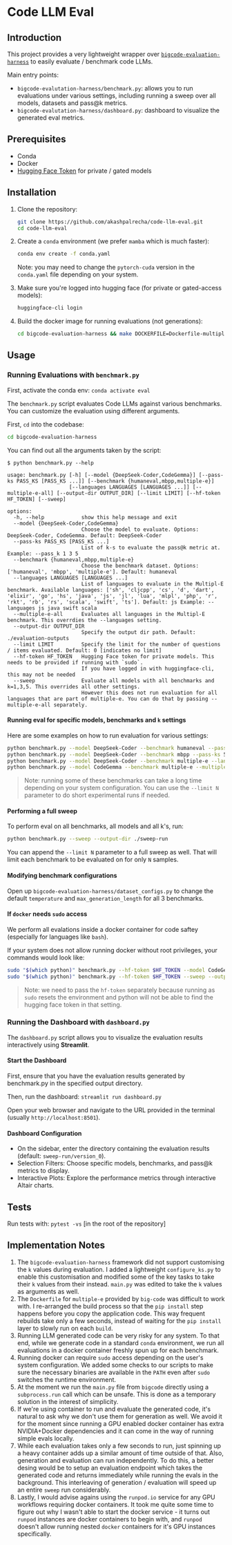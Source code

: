 # Code LLM Eval

## Introduction

This project provides a very lightweight wrapper over [`bigcode-evaluation-harness`](https://github.com/bigcode-project/bigcode-evaluation-harness/) to easily evaluate / benchmark code LLMs.

Main entry points:

- `bigcode-evalutation-harness/benchmark.py`: allows you to run evaluations under various settings, including running a sweep over all models, datasets and pass@k metrics.
- `bigcode-evalutation-harness/dashboard.py`: dashboard to visualize the generated eval metrics.

## Prerequisites

- Conda
- Docker
- [Hugging Face Token](https://huggingface.co/settings/tokens) for private / gated models

## Installation

1. Clone the repository:
    ```bash
    git clone https://github.com/akashpalrecha/code-llm-eval.git
    cd code-llm-eval
    ```

2. Create a `conda` environment (we prefer `mamba` which is much faster):
    ```bash
    conda env create -f conda.yaml
    ```
    Note: you may need to change the `pytorch-cuda` version in the `conda.yaml` file depending on your system.

3. Make sure you're logged into hugging face (for private or gated-access models):
    ```bash
    huggingface-cli login
    ```

4. Build the docker image for running evaluations (not generations):
    ```bash
    cd bigcode-evaluation-harness && make DOCKERFILE=Dockerfile-multiple all
    ```

## Usage

### Running Evaluations with `benchmark.py`

First, activate the conda env: `conda activate eval`

The `benchmark.py` script evaluates Code LLMs against various benchmarks. You can customize the evaluation using different arguments.

First, `cd` into the codebase:

```bash
cd bigcode-evaluation-harness
```

You can find out all the arguments taken by the script:

```shell
$ python benchmark.py --help

usage: benchmark.py [-h] [--model {DeepSeek-Coder,CodeGemma}] [--pass-ks PASS_KS [PASS_KS ...]] [--benchmark {humaneval,mbpp,multiple-e}]
                    [--languages LANGUAGES [LANGUAGES ...]] [--multiple-e-all] [--output-dir OUTPUT_DIR] [--limit LIMIT] [--hf-token HF_TOKEN] [--sweep]

options:
  -h, --help            show this help message and exit
  --model {DeepSeek-Coder,CodeGemma}
                        Choose the model to evaluate. Options: DeepSeek-Coder, CodeGemma. Default: DeepSeek-Coder
  --pass-ks PASS_KS [PASS_KS ...]
                        List of k-s to evaluate the pass@k metric at. Example: --pass_k 1 3 5
  --benchmark {humaneval,mbpp,multiple-e}
                        Choose the benchmark dataset. Options: ['humaneval', 'mbpp', 'multiple-e']. Default: humaneval
  --languages LANGUAGES [LANGUAGES ...]
                        List of languages to evaluate in the Multipl-E benchmark. Available languages: ['sh', 'cljcpp', 'cs', 'd', 'dart', 'elixir', 'go', 'hs', 'java', 'js', 'jl', 'lua', 'mlpl', 'php', 'r', 'rkt', 'rb', 'rs', 'scala', 'swift', 'ts']. Default: js Example: --languages js java swift scala
  --multiple-e-all      Evaluates all languages in the Multipl-E benchmark. This overrdies the --languages setting.
  --output-dir OUTPUT_DIR
                        Specify the output dir path. Default: ./evaluation-outputs
  --limit LIMIT         Specify the limit for the number of questions / items evaluated. Default: 0 [indicates no limit]
  --hf-token HF_TOKEN   Hugging Face token for private models. This needs to be provided if running with `sudo`. 
                        If you have logged in with huggingface-cli, this may not be needed
  --sweep               Evaluate all models with all benchmarks and k=1,3,5. This overrides all other settings. 
                        However this does not run evaluation for all languages that are part of multiple-e. You can do that by passing --multiple-e-all separately.
```

#### Running eval for specific models, benchmarks and `k` settings

Here are some examples on how to run evaluation for various settings:

```bash
python benchmark.py --model DeepSeek-Coder --benchmark humaneval --pass-ks 1 3 5 --output-dir ./eval-outputs --limit 50
python benchmark.py --model DeepSeek-Coder --benchmark mbpp --pass-ks 5 --output-dir ./eval-outputs --limit 50
python benchmark.py --model DeepSeek-Coder --benchmark multiple-e --languages js php go --pass-ks 1 3 5 --output-dir ./eval-outputs --limit 50
python benchmark.py --model CodeGemma --benchmark multiple-e --multiple-e-all --pass-ks 5 --output-dir ./eval-outputs
```

> Note: running some of these benchmarks can take a long time depending on your system configuration. 
You can use the `--limit N` parameter to do short experimental runs if needed.

#### Performing a full sweep

To perform eval on all benchmarks, all models and all k's, run:

```bash
python benchmark.py --sweep --output-dir ./sweep-run
```

You can append the `--limit N` parameter to a full sweep as well. That will limit each benchmark to be evaluated on for only `N` samples.

#### Modifying benchmark configurations

Open up `bigcode-evaluation-harness/dataset_configs.py` to change the default `temperature` and `max_generation_length` for all 3 benchmarks.

#### If `docker` needs `sudo` access

We perform all evalations inside a docker container for code saftey (especially for languages like `bash`).

If your system does not allow running docker without root privileges, your commands would look like:

```bash
sudo "$(which python)" benchmark.py --hf-token $HF_TOKEN --model CodeGemma --benchmark humaneval --pass_ks 1 3 5
sudo "$(which python)" benchmark.py --hf-token $HF_TOKEN --sweep --output-dir ./sweep-run
```

> Note: we need to pass the `hf-token` separately because running as `sudo` resets the environment and python will 
not be able to find the hugging face token in that setting.

###  Running the Dashboard with `dashboard.py`

The `dashboard.py` script allows you to visualize the evaluation results interactively using **Streamlit**.

#### Start the Dashboard

First, ensure that you have the evaluation results generated by benchmark.py in the specified output directory.

Then, run the dashboard: `streamlit run dashboard.py`

Open your web browser and navigate to the URL provided in the terminal (usually `http://localhost:8501`).

#### Dashboard Configuration

- On the sidebar, enter the directory containing the evaluation results (default: `sweep-run/version_0`).
- Selection Filters: Choose specific models, benchmarks, and pass@k metrics to display.
- Interactive Plots: Explore the performance metrics through interactive Altair charts.

## Tests

Run tests with: `pytest -vs` [in the root of the repository]

## Implementation Notes

1. The `bigcode-evaluation-harness` framework did not support customising the `k` values during evaluation. I added a lightweight `configure_ks.py` to enable this customisation and modified some of the key tasks to take their `k` values from their instead. `main.py` was edited to take the `k` values as arguments as well.
2. The `Dockerfile` for `multiple-e` provided by `big-code` was difficult to work with. I re-arranged the build process so that the `pip install` step happens before you copy the application code. This way frequent rebuilds take only a few seconds, instead of waiting for the `pip install` layer to slowly run on each `build`.
3. Running LLM generated code can be very risky for any system. To that end, while we generate code in a standard `conda` environment, we run all evaluations in a docker container freshly spun up for each benchmark. 
4. Running docker can require `sudo` access depending on the user's system configuration. We added some checks to our scripts to make sure the necessary binaries are available in the `PATH` even after `sudo` switches the runtime environment.
5. At the moment we run the `main.py` file from `bigcode` directly using a `subprocess.run` call which can be unsafe. This is done as a temporary solution in the interest of simplicity.
6. If we're using container to run and evaluate the generated code, it's natural to ask why we don't use them for generation as well. We avoid it for the moment since running a GPU enabled docker container has extra NVIDIA+Docker dependencies and it can come in the way of running simple evals locally.
7. While each evaluation takes only a few seconds to run, just spinning up a heavy container adds up a similar amount of time outside of that. Also, generation and evaluation can run independently. To do this, a better desing would be to setup an evaluation endpoint which takes the generated code and returns immediately while running the evals in the background. This interleaving of generation / evaluation will speed up an entire `sweep` run considerably.
8. Lastly, I would advise agains using the `runpod.io` service for any GPU workflows requiring docker containers. It took me quite some time to figure out why I wasn't able to start the docker service - it turns out `runpod` instances are docker containers to begin with, and `runpod` doesn't allow running nested `docker` containers for it's GPU instances specifically.

